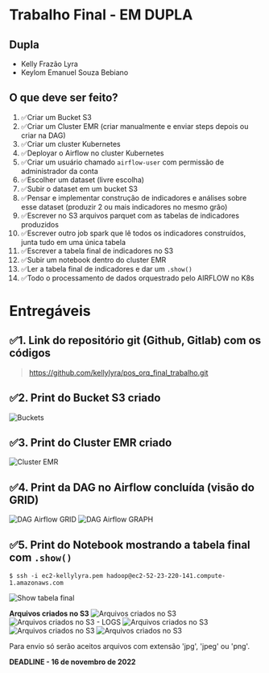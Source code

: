 # Trabalho Final - EM DUPLA

## Dupla

- Kelly Frazão Lyra 
- Keylom Emanuel Souza Bebiano


## O que deve ser feito?

1. ✅Criar um Bucket S3
2. ✅Criar um Cluster EMR (criar manualmente e enviar steps depois ou criar na DAG)
3. ✅Criar um cluster Kubernetes
4. ✅Deployar o Airflow no cluster Kubernetes
5. ✅Criar um usuário chamado `airflow-user` com permissão de administrador da conta
6. ✅Escolher um dataset (livre escolha)
7. ✅Subir o dataset em um bucket S3
8. ✅Pensar e implementar construção de indicadores e análises sobre esse dataset (produzir 2 ou mais indicadores no mesmo grão)
9. ✅Escrever no S3 arquivos parquet com as tabelas de indicadores produzidos
10. ✅Escrever outro job spark que lê todos os indicadores construídos, junta tudo em uma única tabela
11. ✅Escrever a tabela final de indicadores no S3
12. ✅Subir um notebook dentro do cluster EMR
13. ✅Ler a tabela final de indicadores e dar um `.show()`
14. ✅Todo o processamento de dados orquestrado pelo AIRFLOW no K8s

# Entregáveis
## ✅1. Link do repositório git (Github, Gitlab) com os códigos

> https://github.com/kellylyra/pos_orq_final_trabalho.git


## ✅2. Print do Bucket S3 criado
![Buckets](./imagens/2_1_buckets.png "Buckets")

## ✅3. Print do Cluster EMR criado 
![Cluster EMR](./imagens/3_cluster.png "Cluster EMR")

## ✅4. Print da DAG no Airflow concluída (visão do GRID)
![DAG Airflow GRID](./imagens/4_grid.png "DAG Airflow GRID")
![DAG Airflow GRAPH](./imagens/4_grafic.png "DAG Airflow GRAPH")

## ✅5. Print do Notebook mostrando a tabela final com `.show()`

```
$ ssh -i ec2-kellylyra.pem hadoop@ec2-52-23-220-141.compute-1.amazonaws.com
```

![Show tabela final](./imagens/5_show.png "Show tabela final")

**Arquivos criados no S3**
![Arquivos criados no S3](./imagens/5_saida_parquet.png "Arquivos criados no S3")
![Arquivos criados no S3 - LOGS](./imagens/5_logs.png "Arquivos criados no S3 LOGS")
![Arquivos criados no S3](./imagens/5_saida_parquet_2.png "Arquivos criados no S3")
![Arquivos criados no S3](./imagens/5_saida_parquet_3.png "Arquivos criados no S3")
![Arquivos criados no S3](./imagens/5_saida_parquet_4.png "Arquivos criados no S3")


Para envio só serão aceitos arquivos com extensão 'jpg', 'jpeg' ou 'png'.

**DEADLINE - 16 de novembro de 2022**

